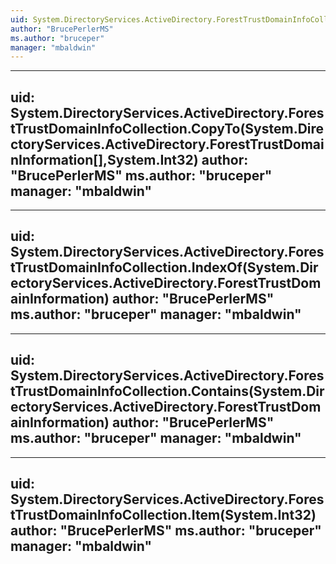 ```yaml
---
uid: System.DirectoryServices.ActiveDirectory.ForestTrustDomainInfoCollection
author: "BrucePerlerMS"
ms.author: "bruceper"
manager: "mbaldwin"
---
```


---
uid: System.DirectoryServices.ActiveDirectory.ForestTrustDomainInfoCollection.CopyTo(System.DirectoryServices.ActiveDirectory.ForestTrustDomainInformation[],System.Int32)
author: "BrucePerlerMS"
ms.author: "bruceper"
manager: "mbaldwin"
---

---
uid: System.DirectoryServices.ActiveDirectory.ForestTrustDomainInfoCollection.IndexOf(System.DirectoryServices.ActiveDirectory.ForestTrustDomainInformation)
author: "BrucePerlerMS"
ms.author: "bruceper"
manager: "mbaldwin"
---

---
uid: System.DirectoryServices.ActiveDirectory.ForestTrustDomainInfoCollection.Contains(System.DirectoryServices.ActiveDirectory.ForestTrustDomainInformation)
author: "BrucePerlerMS"
ms.author: "bruceper"
manager: "mbaldwin"
---

---
uid: System.DirectoryServices.ActiveDirectory.ForestTrustDomainInfoCollection.Item(System.Int32)
author: "BrucePerlerMS"
ms.author: "bruceper"
manager: "mbaldwin"
---
